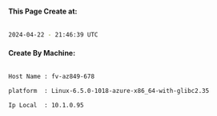 
   
#### This Page Create at:

```bash

2024-04-22 - 21:46:39 UTC

```

#### Create By Machine:

```bash

Host Name : fv-az849-678

platform  : Linux-6.5.0-1018-azure-x86_64-with-glibc2.35

Ip Local  : 10.1.0.95

```

